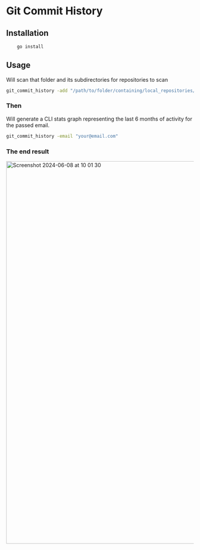 # Git Commit History

## Installation

```bash
    go install
```

## Usage

Will scan that folder and its subdirectories for repositories to scan
```bash
git_commit_history -add "/path/to/folder/containing/local_repositories/"
```

### Then

Will generate a CLI stats graph representing the last 6 months of activity for the passed email.
```bash
git_commit_history -email "your@email.com"
```

### The end result
<img width="1026" alt="Screenshot 2024-06-08 at 10 01 30" src="https://github.com/asare-21/git_commit_history/assets/52238457/70967f20-1984-428a-981c-a5f855785b83">
